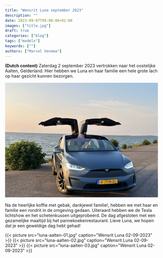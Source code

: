 ```yaml
---
title: "Wensrit Luna september 2023"
description: ""
date: 2023-09-07T09:00:00+01:00
images: ["title.jpg"]
draft: true
categories: ["blog"]
tags: ["modelx"]
keywords: [""]
authors: ["Marcel Venema"]
---
```


**(Dutch content)** Zaterdag 2 september 2023 vertrokken naar het oostelijke Aalten, Gelderland. Hier hebben we Luna en haar familie een hele grote lach op haar gezicht kunnen bezorgen. 

![image](title.jpg)

Na de heerlijke koffie met gebak, dankjewel familie!, hebben we met haar en familie een rondrit in de omgeving gedaan. Uiteraard hebben we de Tesla lichtshow en het schetenkussen uitgeprobeerd. De dag afgesloten met een gezamelijke maaltijd bij het pannekoekenrestaurant. Lieve Luna, we hopen dat je een geweldige dag hebt gehad!


{{< picture src="luna-aalten-01.jpg" caption="Wensrit Luna 02-09-2023" >}}
{{< picture src="luna-aalten-02.jpg" caption="Wensrit Luna 02-09-2023" >}}
{{< picture src="luna-aalten-03.jpg" caption="Wensrit Luna 02-09-2023" >}}

